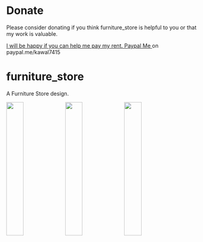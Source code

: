 # Donate

Please consider donating if you think furniture_store is helpful to you or that my work is valuable.

[I will be happy if you can help me pay my rent. Paypal Me ](https://www.paypal.me/kawal7415) on paypal.me/kawal7415

# furniture_store

A Furniture Store design.

<img src="furniture_store_1.png" width="30%" height="30%"> <img src="furniture_store_2.png" width="30%" height="30%"> <img src="furniture_store_3.png" width="30%" height="30%">
